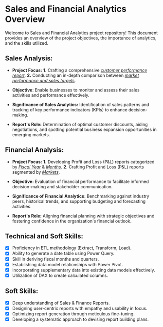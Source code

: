 # Sales and Financial Analytics Overview

Welcome to Sales and Financial Analytics project repository! This document provides an overview of the project objectives, the importance of analytics, and the skills utilized.

## Sales Analysis:

- **Project Focus:** 
    **1.** Crafting a comprehensive _[customer performance report](https://github.com/UjwalaS99/Sales-Analytics/blob/main/Customer%20Net%20Sales%20Performance%20Report.pdf)_.
    **2.** Conducting an in-depth comparison between _[market performance and sales targets](https://github.com/UjwalaS99/Sales-Analytics/blob/main/Market%20Performance%20vs%20Target%20Report.pdf)_.

- **Objective:** Enable businesses to monitor and assess their sales activities and performance effectively.

- **Significance of Sales Analytics:** Identification of sales patterns and tracking of key performance indicators (KPIs) to enhance decision-making.

- **Report's Role:** Determination of optimal customer discounts, aiding negotiations, and spotting potential business expansion opportunities in emerging markets.

## Financial Analysis:

- **Project Focus:** 
    **1.** Developing Profit and Loss (P&L) reports categorized by _[Fiscal Year](https://github.com/UjwalaS99/Sales-Analytics/blob/main/P%20%26%20L%20For%20Years.pdf)_ & _[Months](https://github.com/UjwalaS99/Sales-Analytics/blob/main/P%20%26%20L%20For%20Months.pdf)_.
    **2.** Crafting Profit and Loss (P&L) reports segmented by _[Markets](https://github.com/UjwalaS99/Sales-Analytics/blob/main/P%20%26%20L%20For%20Markets.pdf)_.

- **Objective:** Evaluation of financial performance to facilitate informed decision-making and stakeholder communication.

- **Significance of Financial Analytics:** Benchmarking against industry peers, historical trends, and supporting budgeting and forecasting activities.

- **Report's Role:** Aligning financial planning with strategic objectives and fostering confidence in the organization's financial outlook.

## Technical and Soft Skills:

- [x] Proficiency in ETL methodology (Extract, Transform, Load).
- [x] Ability to generate a date table using Power Query.
- [x] Skill in deriving fiscal months and quarters.
- [x] Establishing data model relationships with Power Pivot.
- [x] Incorporating supplementary data into existing data models effectively.
- [x] Utilization of DAX to create calculated columns.

## Soft Skills:

- [x] Deep understanding of Sales & Finance Reports.
- [x] Designing user-centric reports with empathy and usability in focus.
- [x] Optimizing report generation through meticulous fine-tuning.
- [x] Developing a systematic approach to devising report building plans.
